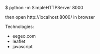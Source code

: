 $ python -m SimpleHTTPServer 8000

then open http://localhost:8000/ in browser

Technologies:
* eegeo.com
* leaflet
* javascript